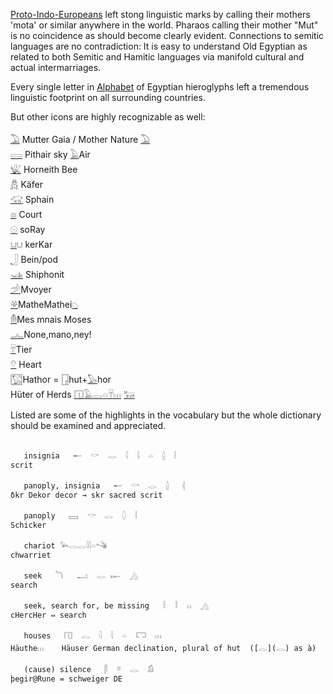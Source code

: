 [Proto-Indo-Europeans](PIE) left stong linguistic marks by calling their mothers 'mota' or similar anywhere in the world. Pharaos calling their mother "Mut" is no coincidence as should become clearly evident. Connections to semitic languages are no contradiction: It is easy to understand Old Egyptian as related to both Semitic and Hamitic languages via manifold cultural and actual intermarriages.  
  
Every single letter in [Alphabet](Alphabet) of Egyptian hieroglyphs left a tremendous linguistic footprint on all surrounding countries.  
  
But other icons are highly recognizable as well:  
  
[𓅐](𓅐) Mutter Gaia / Mother Nature [𓅐](𓅐)  
[𓇯](𓇯) Pithair sky [𓄿](𓄿)Air  
[𓆤](𓆤) Horneith Bee   
[𓆣](𓆣) Käfer  
[𓃟](𓃟) Sphain  
[𓊖](𓊖) Court  
[𓇳](𓇳) soRay  
[𓂓](𓂓)𓂓 kerKar  
[𓃀](𓃀) Bein/pod  
[𓊛](𓊛) Shiphonit   
[𓌵](𓌵)Mvoyer  
[𓋬](𓋬)MatheMathei[𓆇](𓆇)  
[𓄟](𓄟)Mes mnais Moses  
[𓂜](𓂜)None,mano,ney!  
[𓄜](𓄛)Tier  
[𓄣](𓄣) Heart  
[𓉡](𓉡)Hathor = [𓉗](𓉗)hut+[𓅃](𓅃)hor  
Hüter of Herds [𓉔](𓉔)[𓄿](𓄿)[𓂋](𓂋)[𓏏](𓏏)[𓄜](𓄛)[𓏥](𓏥) [𓃒](𓃒)  
  
  
Listed are some of the highlights in the vocabulary but the whole dictionary should be examined and appreciated.  
  
```  
  
   insignia   𓄡  𓎡  𓂋  𓇋  𓇋  𓏏  𓐬  𓏪   
scrit           
  
   panoply, insignia   𓄡  𓎡  𓂋  𓐬   𓏜    
δkr Dekor decor → skr sacred scrit       
   
   panoply   𓈙  𓎡  𓂋  𓆭  𓏪   
Schicker      
  
   chariot 𓅨𓂋𓂋𓇋𓇋𓏏𓌝      
chwarriet  
  
   seek   𓆓   𓂝  𓂋 𓆱  𓂻   
search     
  
   seek, search for, be missing   𓎛  𓎛  𓏮  𓂻   
cHercHer ⇔ search  
  
   houses   𓉔  𓂋  𓇋  𓇋  𓏏  𓉐  𓏥   
Häuthe𓏥    Häuser German declination, plural of hut  ([𓂋](𓂋) as à)  
  
   (cause) silence   𓋴  𓎼  𓂋  𓀁   
þegir@Rune = schweiger DE    
```